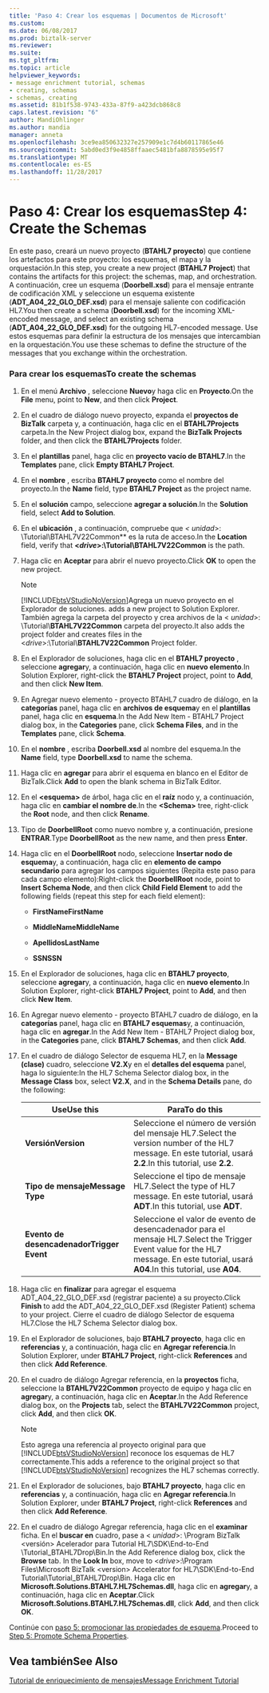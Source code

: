 ```yaml
---
title: 'Paso 4: Crear los esquemas | Documentos de Microsoft'
ms.custom: 
ms.date: 06/08/2017
ms.prod: biztalk-server
ms.reviewer: 
ms.suite: 
ms.tgt_pltfrm: 
ms.topic: article
helpviewer_keywords:
- message enrichment tutorial, schemas
- creating, schemas
- schemas, creating
ms.assetid: 81b1f538-9743-433a-87f9-a423dcb868c8
caps.latest.revision: "6"
author: MandiOhlinger
ms.author: mandia
manager: anneta
ms.openlocfilehash: 3ce9ea850632327e257909e1c7d4b60117865e46
ms.sourcegitcommit: 5abd0ed3f9e4858ffaaec5481bfa8878595e95f7
ms.translationtype: MT
ms.contentlocale: es-ES
ms.lasthandoff: 11/28/2017
---
```

# <a name="step-4-create-the-schemas"></a><span data-ttu-id="c3273-102">Paso 4: Crear los esquemas</span><span class="sxs-lookup"><span data-stu-id="c3273-102">Step 4: Create the Schemas</span></span>
<span data-ttu-id="c3273-103">En este paso, creará un nuevo proyecto (**BTAHL7 proyecto**) que contiene los artefactos para este proyecto: los esquemas, el mapa y la orquestación.</span><span class="sxs-lookup"><span data-stu-id="c3273-103">In this step, you create a new project (**BTAHL7 Project**) that contains the artifacts for this project: the schemas, map, and orchestration.</span></span> <span data-ttu-id="c3273-104">A continuación, cree un esquema (**Doorbell.xsd**) para el mensaje entrante de codificación XML y seleccione un esquema existente (**ADT_A04_22_GLO_DEF.xsd**) para el mensaje saliente con codificación HL7.</span><span class="sxs-lookup"><span data-stu-id="c3273-104">You then create a schema (**Doorbell.xsd**) for the incoming XML-encoded message, and select an existing schema (**ADT_A04_22_GLO_DEF.xsd**) for the outgoing HL7-encoded message.</span></span> <span data-ttu-id="c3273-105">Use estos esquemas para definir la estructura de los mensajes que intercambian en la orquestación.</span><span class="sxs-lookup"><span data-stu-id="c3273-105">You use these schemas to define the structure of the messages that you exchange within the orchestration.</span></span>  
  
### <a name="to-create-the-schemas"></a><span data-ttu-id="c3273-106">Para crear los esquemas</span><span class="sxs-lookup"><span data-stu-id="c3273-106">To create the schemas</span></span>  
  
1.  <span data-ttu-id="c3273-107">En el menú **Archivo** , seleccione **Nuevo**y haga clic en **Proyecto**.</span><span class="sxs-lookup"><span data-stu-id="c3273-107">On the **File** menu, point to **New**, and then click **Project**.</span></span>  
  
2.  <span data-ttu-id="c3273-108">En el cuadro de diálogo nuevo proyecto, expanda el **proyectos de BizTalk** carpeta y, a continuación, haga clic en el **BTAHL7Projects** carpeta.</span><span class="sxs-lookup"><span data-stu-id="c3273-108">In the New Project dialog box, expand the **BizTalk Projects** folder, and then click the **BTAHL7Projects** folder.</span></span>  
  
3.  <span data-ttu-id="c3273-109">En el **plantillas** panel, haga clic en **proyecto vacío de BTAHL7**.</span><span class="sxs-lookup"><span data-stu-id="c3273-109">In the **Templates** pane, click **Empty BTAHL7 Project**.</span></span>  
  
4.  <span data-ttu-id="c3273-110">En el **nombre** , escriba **BTAHL7 proyecto** como el nombre del proyecto.</span><span class="sxs-lookup"><span data-stu-id="c3273-110">In the **Name** field, type **BTAHL7 Project** as the project name.</span></span>  
  
5.  <span data-ttu-id="c3273-111">En el **solución** campo, seleccione **agregar a solución**.</span><span class="sxs-lookup"><span data-stu-id="c3273-111">In the **Solution** field, select **Add to Solution**.</span></span>  
  
6.  <span data-ttu-id="c3273-112">En el **ubicación** , a continuación, compruebe que  **\<* unidad*\>: \Tutorial\BTAHL7V22Common** es la ruta de acceso.</span><span class="sxs-lookup"><span data-stu-id="c3273-112">In the **Location** field, verify that **\<*drive*\>:\Tutorial\BTAHL7V22Common** is the path.</span></span>  
  
7.  <span data-ttu-id="c3273-113">Haga clic en **Aceptar** para abrir el nuevo proyecto.</span><span class="sxs-lookup"><span data-stu-id="c3273-113">Click **OK** to open the new project.</span></span>  
  
    > [!NOTE]
    >  [!INCLUDE[btsVStudioNoVersion](../../includes/btsvstudionoversion-md.md)]<span data-ttu-id="c3273-114">Agrega un nuevo proyecto en el Explorador de soluciones.</span><span class="sxs-lookup"><span data-stu-id="c3273-114"> adds a new project to Solution Explorer.</span></span> <span data-ttu-id="c3273-115">También agrega la carpeta del proyecto y crea archivos de la \< *unidad*\>: \Tutorial\\**BTAHL7V22Common** carpeta del proyecto.</span><span class="sxs-lookup"><span data-stu-id="c3273-115">It also adds the project folder and creates files in the \<*drive*\>:\Tutorial\\**BTAHL7V22Common** Project folder.</span></span>  
  
8.  <span data-ttu-id="c3273-116">En el Explorador de soluciones, haga clic en el **BTAHL7 proyecto** , seleccione **agregar**y, a continuación, haga clic en **nuevo elemento**.</span><span class="sxs-lookup"><span data-stu-id="c3273-116">In Solution Explorer, right-click the **BTAHL7 Project** project, point to **Add**, and then click **New Item**.</span></span>  
  
9. <span data-ttu-id="c3273-117">En Agregar nuevo elemento - proyecto BTAHL7 cuadro de diálogo, en la **categorías** panel, haga clic en **archivos de esquema**y en el **plantillas** panel, haga clic en **esquema**.</span><span class="sxs-lookup"><span data-stu-id="c3273-117">In the Add New Item - BTAHL7 Project dialog box, in the **Categories** pane, click **Schema Files**, and in the **Templates** pane, click **Schema**.</span></span>  
  
10. <span data-ttu-id="c3273-118">En el **nombre** , escriba **Doorbell.xsd** al nombre del esquema.</span><span class="sxs-lookup"><span data-stu-id="c3273-118">In the **Name** field, type **Doorbell.xsd** to name the schema.</span></span>  
  
11. <span data-ttu-id="c3273-119">Haga clic en **agregar** para abrir el esquema en blanco en el Editor de BizTalk.</span><span class="sxs-lookup"><span data-stu-id="c3273-119">Click **Add** to open the blank schema in BizTalk Editor.</span></span>  
  
12. <span data-ttu-id="c3273-120">En el  **\<esquema\>**  de árbol, haga clic en el **raíz** nodo y, a continuación, haga clic en **cambiar el nombre de**.</span><span class="sxs-lookup"><span data-stu-id="c3273-120">In the **\<Schema\>** tree, right-click the **Root** node, and then click **Rename**.</span></span>  
  
13. <span data-ttu-id="c3273-121">Tipo de **DoorbellRoot** como nuevo nombre y, a continuación, presione **ENTRAR**.</span><span class="sxs-lookup"><span data-stu-id="c3273-121">Type **DoorbellRoot** as the new name, and then press **Enter**.</span></span>  
  
14. <span data-ttu-id="c3273-122">Haga clic en el **DoorbellRoot** nodo, seleccione **Insertar nodo de esquema**y, a continuación, haga clic en **elemento de campo secundario** para agregar los campos siguientes (Repita este paso para cada campo elemento):</span><span class="sxs-lookup"><span data-stu-id="c3273-122">Right-click the **DoorbellRoot** node, point to **Insert Schema Node**, and then click **Child Field Element** to add the following fields (repeat this step for each field element):</span></span>  
  
    -   <span data-ttu-id="c3273-123">**FirstName**</span><span class="sxs-lookup"><span data-stu-id="c3273-123">**FirstName**</span></span>  
  
    -   <span data-ttu-id="c3273-124">**MiddleName**</span><span class="sxs-lookup"><span data-stu-id="c3273-124">**MiddleName**</span></span>  
  
    -   <span data-ttu-id="c3273-125">**Apellidos**</span><span class="sxs-lookup"><span data-stu-id="c3273-125">**LastName**</span></span>  
  
    -   <span data-ttu-id="c3273-126">**SSN**</span><span class="sxs-lookup"><span data-stu-id="c3273-126">**SSN**</span></span>  
  
15. <span data-ttu-id="c3273-127">En el Explorador de soluciones, haga clic en **BTAHL7 proyecto**, seleccione **agregar**y, a continuación, haga clic en **nuevo elemento**.</span><span class="sxs-lookup"><span data-stu-id="c3273-127">In Solution Explorer, right-click **BTAHL7 Project**, point to **Add**, and then click **New Item**.</span></span>  
  
16. <span data-ttu-id="c3273-128">En Agregar nuevo elemento - proyecto BTAHL7 cuadro de diálogo, en la **categorías** panel, haga clic en **BTAHL7 esquemas**y, a continuación, haga clic en **agregar**.</span><span class="sxs-lookup"><span data-stu-id="c3273-128">In the Add New Item - BTAHL7 Project dialog box, in the **Categories** pane, click **BTAHL7 Schemas**, and then click **Add**.</span></span>  
  
17. <span data-ttu-id="c3273-129">En el cuadro de diálogo Selector de esquema HL7, en la **Message (clase)** cuadro, seleccione **V2.X**y en el **detalles del esquema** panel, haga lo siguiente:</span><span class="sxs-lookup"><span data-stu-id="c3273-129">In the HL7 Schema Selector dialog box, in the **Message Class** box, select **V2.X**, and in the **Schema Details** pane, do the following:</span></span>  
  
    |<span data-ttu-id="c3273-130">Use</span><span class="sxs-lookup"><span data-stu-id="c3273-130">Use this</span></span>|<span data-ttu-id="c3273-131">Para</span><span class="sxs-lookup"><span data-stu-id="c3273-131">To do this</span></span>|  
    |--------------|----------------|  
    |<span data-ttu-id="c3273-132">**Versión**</span><span class="sxs-lookup"><span data-stu-id="c3273-132">**Version**</span></span>|<span data-ttu-id="c3273-133">Seleccione el número de versión del mensaje HL7.</span><span class="sxs-lookup"><span data-stu-id="c3273-133">Select the version number of the HL7 message.</span></span> <span data-ttu-id="c3273-134">En este tutorial, usará **2.2**.</span><span class="sxs-lookup"><span data-stu-id="c3273-134">In this tutorial, use **2.2**.</span></span>|  
    |<span data-ttu-id="c3273-135">**Tipo de mensaje**</span><span class="sxs-lookup"><span data-stu-id="c3273-135">**Message Type**</span></span>|<span data-ttu-id="c3273-136">Seleccione el tipo de mensaje HL7.</span><span class="sxs-lookup"><span data-stu-id="c3273-136">Select the type of HL7 message.</span></span> <span data-ttu-id="c3273-137">En este tutorial, usará **ADT**.</span><span class="sxs-lookup"><span data-stu-id="c3273-137">In this tutorial, use **ADT**.</span></span>|  
    |<span data-ttu-id="c3273-138">**Evento de desencadenador**</span><span class="sxs-lookup"><span data-stu-id="c3273-138">**Trigger Event**</span></span>|<span data-ttu-id="c3273-139">Seleccione el valor de evento de desencadenador para el mensaje HL7.</span><span class="sxs-lookup"><span data-stu-id="c3273-139">Select the Trigger Event value for the HL7 message.</span></span> <span data-ttu-id="c3273-140">En este tutorial, usará **A04**.</span><span class="sxs-lookup"><span data-stu-id="c3273-140">In this tutorial, use **A04**.</span></span>|  
  
18. <span data-ttu-id="c3273-141">Haga clic en **finalizar** para agregar el esquema ADT_A04_22_GLO_DEF.xsd (registrar paciente) a su proyecto.</span><span class="sxs-lookup"><span data-stu-id="c3273-141">Click **Finish** to add the ADT_A04_22_GLO_DEF.xsd (Register Patient) schema to your project.</span></span> <span data-ttu-id="c3273-142">Cierre el cuadro de diálogo Selector de esquema HL7.</span><span class="sxs-lookup"><span data-stu-id="c3273-142">Close the HL7 Schema Selector dialog box.</span></span>  
  
19. <span data-ttu-id="c3273-143">En el Explorador de soluciones, bajo **BTAHL7 proyecto**, haga clic en **referencias** y, a continuación, haga clic en **Agregar referencia**.</span><span class="sxs-lookup"><span data-stu-id="c3273-143">In Solution Explorer, under **BTAHL7 Project**, right-click **References** and then click **Add Reference**.</span></span>  
  
20. <span data-ttu-id="c3273-144">En el cuadro de diálogo Agregar referencia, en la **proyectos** ficha, seleccione la **BTAHL7V22Common** proyecto de equipo y haga clic en **agregar**y, a continuación, haga clic en **Aceptar**.</span><span class="sxs-lookup"><span data-stu-id="c3273-144">In the Add Reference dialog box, on the **Projects** tab, select the **BTAHL7V22Common** project, click **Add**, and then click **OK**.</span></span>  
  
    > [!NOTE]
    >  <span data-ttu-id="c3273-145">Esto agrega una referencia al proyecto original para que [!INCLUDE[btsVStudioNoVersion](../../includes/btsvstudionoversion-md.md)] reconoce los esquemas de HL7 correctamente.</span><span class="sxs-lookup"><span data-stu-id="c3273-145">This adds a reference to the original project so that [!INCLUDE[btsVStudioNoVersion](../../includes/btsvstudionoversion-md.md)] recognizes the HL7 schemas correctly.</span></span>  
  
21. <span data-ttu-id="c3273-146">En el Explorador de soluciones, bajo **BTAHL7 proyecto**, haga clic en **referencias** y, a continuación, haga clic en **Agregar referencia**.</span><span class="sxs-lookup"><span data-stu-id="c3273-146">In Solution Explorer, under **BTAHL7 Project**, right-click **References** and then click **Add Reference**.</span></span>  
  
22. <span data-ttu-id="c3273-147">En el cuadro de diálogo Agregar referencia, haga clic en el **examinar** ficha. En el **buscar en** cuadro, pase a \< *unidad*\>: \Program BizTalk \<versión\> Acelerador para Tutorial HL7\SDK\End-to-End \Tutorial_BTAHL7Drop\Bin.</span><span class="sxs-lookup"><span data-stu-id="c3273-147">In the Add Reference dialog box, click the **Browse** tab. In the **Look In** box, move to \<*drive*\>:\Program Files\Microsoft BizTalk \<version\> Accelerator for HL7\SDK\End-to-End Tutorial\Tutorial_BTAHL7Drop\Bin.</span></span> <span data-ttu-id="c3273-148">Haga clic en **Microsoft.Solutions.BTAHL7.HL7Schemas.dll**, haga clic en **agregar**y, a continuación, haga clic en **Aceptar**.</span><span class="sxs-lookup"><span data-stu-id="c3273-148">Click **Microsoft.Solutions.BTAHL7.HL7Schemas.dll**, click **Add**, and then click **OK**.</span></span>  
  
 <span data-ttu-id="c3273-149">Continúe con [paso 5: promocionar las propiedades de esquema](../../adapters-and-accelerators/accelerator-hl7/step-5-promote-schema-properties.md).</span><span class="sxs-lookup"><span data-stu-id="c3273-149">Proceed to [Step 5: Promote Schema Properties](../../adapters-and-accelerators/accelerator-hl7/step-5-promote-schema-properties.md).</span></span>  
  
## <a name="see-also"></a><span data-ttu-id="c3273-150">Vea también</span><span class="sxs-lookup"><span data-stu-id="c3273-150">See Also</span></span>  
 [<span data-ttu-id="c3273-151">Tutorial de enriquecimiento de mensajes</span><span class="sxs-lookup"><span data-stu-id="c3273-151">Message Enrichment Tutorial</span></span>](../../adapters-and-accelerators/accelerator-hl7/message-enrichment-tutorial.md)